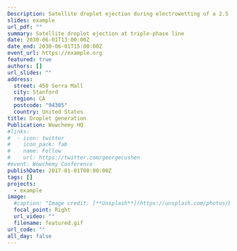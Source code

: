 ```yaml
---
Description: Satellite droplet ejection during electrowetting of a 2.5 uL water droplet on a device with 100 um electrode spacing, at 100 V, 1 kHz and 1 wt.% Span 80 concentration
slides: example
url_pdf: ""
summary: Satellite droplet ejection at triple-phase line
date: 2030-06-01T13:00:00Z
date_end: 2030-06-01T15:00:00Z
event_url: https://example.org
featured: true
authors: []
url_slides: ""
address:
  street: 450 Serra Mall
  city: Stanford
  region: CA
  postcode: "94305"
  country: United States
title: Droplet generation
Publication: Wowchemy HQ
#links:
#  - icon: twitter
#    icon_pack: fab
#    name: Follow
#    url: https://twitter.com/georgecushen
#event: Wowchemy Conference
publishDate: 2017-01-01T00:00:00Z
tags: []
projects:
  - example
image:
  #caption: "Image credit: [**Unsplash**](https://unsplash.com/photos/bzdhc5b3Bxs)"
  focal_point: Right
  url_video: ""
  filename: featured.gif
url_code: ""
all_day: false
---
```

